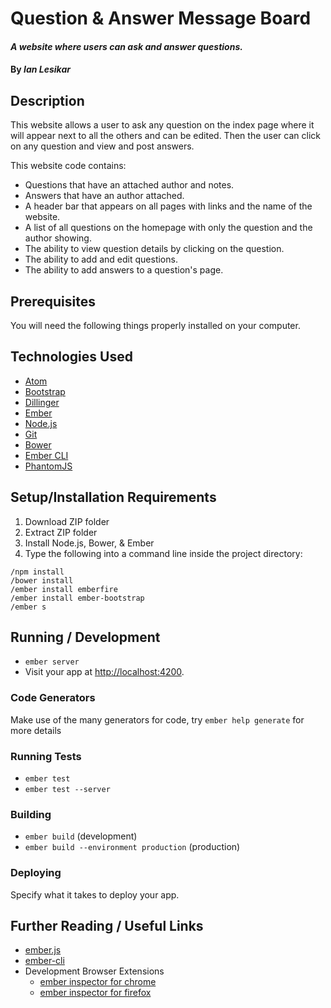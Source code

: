 # Question & Answer Message Board

#### _A website where users can ask and answer questions._

#### By _**Ian Lesikar**_

## Description

This website allows a user to ask any question on the index page where it will appear next to all the others and can be edited.  Then the user can click on any question and view and post answers.

This website code contains:
* Questions that have an attached author and notes.
* Answers that have an author attached.
* A header bar that appears on all pages with links and the name of the website.
* A list of all questions on the homepage with only the question and the author showing.
* The ability to view question details by clicking on the question.
* The ability to add and edit questions.
* The ability to add answers to a question's page.

## Prerequisites

You will need the following things properly installed on your computer.

## Technologies Used

* [Atom](https://atom.io/)
* [Bootstrap](http://getbootstrap.com/)
* [Dillinger](http://dillinger.io/)
* [Ember](http://emberjs.com/)
* [Node.js](https://nodejs.org/en/)
* [Git](http://git-scm.com/)
* [Bower](http://bower.io/)
* [Ember CLI](http://ember-cli.com/)
* [PhantomJS](http://phantomjs.org/)

## Setup/Installation Requirements

1. Download ZIP folder
2. Extract ZIP folder
3. Install Node.js, Bower, & Ember
4. Type the following into a command line inside the project directory:
```
/npm install
/bower install
/ember install emberfire
/ember install ember-bootstrap
/ember s
```

## Running / Development

* `ember server`
* Visit your app at [http://localhost:4200](http://localhost:4200).

### Code Generators

Make use of the many generators for code, try `ember help generate` for more details

### Running Tests

* `ember test`
* `ember test --server`

### Building

* `ember build` (development)
* `ember build --environment production` (production)

### Deploying

Specify what it takes to deploy your app.

## Further Reading / Useful Links

* [ember.js](http://emberjs.com/)
* [ember-cli](http://ember-cli.com/)
* Development Browser Extensions
  * [ember inspector for chrome](https://chrome.google.com/webstore/detail/ember-inspector/bmdblncegkenkacieihfhpjfppoconhi)
  * [ember inspector for firefox](https://addons.mozilla.org/en-US/firefox/addon/ember-inspector/)
